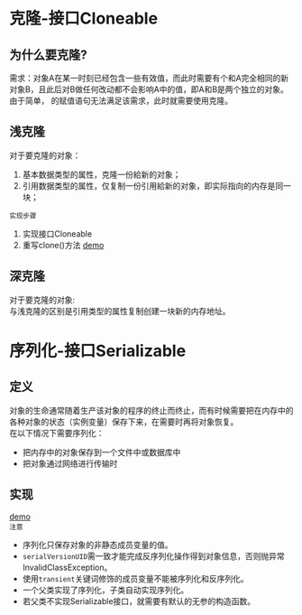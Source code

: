 # 克隆-接口Cloneable  

## 为什么要克隆?  
需求：对象A在某一时刻已经包含一些有效值，而此时需要有个和A完全相同的新对象B，且此后对B做任何改动都不会影响A中的值，即A和B是两个独立的对象。由于简单，
的赋值语句无法满足该需求，此时就需要使用克隆。

## 浅克隆  
对于要克隆的对象：  
1. 基本数据类型的属性，克隆一份給新的对象；  
2. 引用数据类型的属性，仅复制一份引用給新的对象，即实际指向的内存是同一块；  

`实现步骤`  
1. 实现接口Cloneable  
2. 重写clone()方法 
[demo](https://github.com/npvip/StudyNote/blob/master/src/main/java/cn/np/common/CloneDemo.java)  
 

## 深克隆    
对于要克隆的对象:  
与浅克隆的区别是引用类型的属性复制创建一块新的内存地址。  

# 序列化-接口Serializable  
  
## 定义
对象的生命通常随着生产该对象的程序的终止而终止，而有时候需要把在内存中的各种对象的状态（实例变量）保存下来，在需要时再将对象恢复。  
在以下情况下需要序列化：  
* 把内存中的对象保存到一个文件中或数据库中  
* 把对象通过网络进行传输时 
 
## 实现  
[demo](https://github.com/npvip/StudyNote/blob/master/src/main/java/cn/np/common/SerializableDemo.java)  
`注意`  
* 序列化只保存对象的非静态成员变量的值。  
* `serialVersionUID`需一致才能完成反序列化操作得到对象信息，否则抛异常InvalidClassException。  
* 使用`transient`关键词修饰的成员变量不能被序列化和反序列化。  
* 一个父类实现了序列化，子类自动实现序列化。  
* 若父类不实现Serializable接口，就需要有默认的无参的构造函数。

